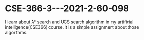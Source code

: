 # CSE-366-3---2021-2-60-098
I learn about A* search and UCS search algorithm in my artificial intelligence(CSE366) course. It is a simple assignment about those algorithms.
